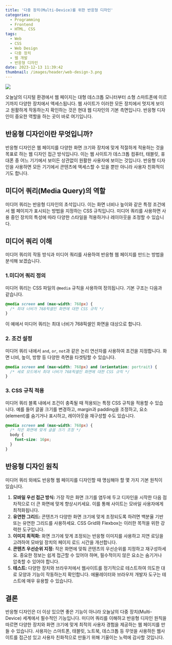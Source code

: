 ```yaml
---
title: '다중 장치(Multi-Device)를 위한 반응형 디자인'
categories:
  - Programming
  - Frontend
  - HTML, CSS
tags:
  - Web
  - CSS
  - Web Design
  - 다중 장치
  - 웹 개발
  - 반응형 디자인
date: 2023-12-13 11:39:42
thumbnail: /images/header/web-design-3.png
---
```


![](/images/header/web-design-3.png)

오늘날의 디지털 환경에서 웹 페이지는 대형 데스크톱 모니터부터 소형 스마트폰에 이르기까지 다양한 장치에서 액세스됩니다. 웹 사이트가 이러한 모든 장치에서 멋지게 보이고 원활하게 작동하는지 확인하는 것은 현대 웹 디자인의 기본 측면입니다. 반응형 디자인이 중요한 역할을 하는 곳이 바로 여기입니다.

## 반응형 디자인이란 무엇입니까?

반응형 디자인은 웹 페이지를 다양한 화면 크기와 장치에 맞게 적절하게 적용하는 것을 목표로 하는 웹 디자인 접근 방식입니다. 이는 웹 사이트가 데스크톱 컴퓨터, 태블릿, 휴대폰 중 어느 기기에서 보이든 상관없이 원활한 사용자에 보이는 것입니다. 반응형 디자인을 사용하면 모든 기기에서 콘텐츠에 액세스할 수 있을 뿐만 아니라 사용자 친화적이기도 합니다.

## 미디어 쿼리(Media Query)의 역할

미디어 쿼리는 반응형 디자인의 초석입니다. 이는 화면 너비나 높이와 같은 특정 조건에서 웹 페이지가 표시되는 방법을 지정하는 CSS 규칙입니다. 미디어 쿼리를 사용하면 사용 중인 장치의 특성에 따라 다양한 스타일을 적용하거나 레이아웃을 조정할 수 있습니다.

## 미디어 쿼리 이해

미디어 쿼리의 작동 방식과 미디어 쿼리를 사용하여 반응형 웹 페이지를 만드는 방법을 분석해 보겠습니다.

### 1.미디어 쿼리 정의

미디어 쿼리는 CSS 파일의 `@media` 규칙을 사용하여 정의됩니다. 기본 구조는 다음과 같습니다.

```css
@media screen and (max-width: 768px) {
  /* 최대 너비가 768픽셀인 화면에 대한 CSS 규칙 */
}
```

이 예에서 미디어 쿼리는 최대 너비가 768픽셀인 화면을 대상으로 합니다.

### 2. 조건 설정

미디어 쿼리 내에서 `and`, `or`, `not`과 같은 논리 연산자를 사용하여 조건을 지정합니다. 화면 너비, 높이, 방향 등 다양한 측면을 타겟팅할 수 있습니다.

```css
@media screen and (max-width: 768px) and (orientation: portrait) {
  /* 세로 모드에서 최대 너비가 768픽셀인 화면에 대한 CSS 규칙 */
}
```

### 3. CSS 규칙 적용

미디어 쿼리 블록 내에서 조건이 충족될 때 적용되는 특정 CSS 규칙을 적용할 수 있습니다. 예를 들어 글꼴 크기를 변경하고, margin과 padding을 조정하고, 요소(element)를 숨기거나 표시하고, 레이아웃을 재구성할 수도 있습니다.

```css
@media screen and (max-width: 768px) {
  /* 작은 화면에 맞게 글꼴 크기 조정 */
  body {
    font-size: 16px;
  }
}
```

## 반응형 디자인 원칙

미디어 쿼리 외에도 반응형 웹 페이지를 디자인할 때 명심해야 할 몇 가지 기본 원칙이 있습니다.

1. **모바일 우선 접근 방식:** 가장 작은 화면 크기를 염두에 두고 디자인을 시작한 다음 점차적으로 더 큰 화면에 맞게 향상시키세요. 이를 통해 사이트는 모바일 사용자에게 최적화됩니다.
   <br/>
2. **유연한 그리드:** 콘텐츠가 다양한 화면 크기에 맞게 조정되도록 하려면 백분율 기반 또는 유연한 그리드를 사용하세요. CSS Grid와 Flexbox는 이러한 목적을 위한 강력한 도구입니다.
   <br/>
3. **이미지 최적화:** 화면 크기에 맞게 조정되는 반응형 이미지를 사용하고 지연 로딩을 고려하여 모바일 장치의 페이지 로드 시간을 개선합니다.
   <br/>
4. **콘텐츠 우선순위 지정:** 작은 화면에 맞춰 콘텐츠의 우선순위를 지정하고 재구성하세요. 중요한 정보는 쉽게 접근할 수 있어야 하며, 필수적이지 않은 요소는 숨기거나 압축할 수 있어야 합니다.
   <br/>
5. **테스트:** 다양한 장치와 브라우저에서 웹사이트를 정기적으로 테스트하여 의도한 대로 모양과 기능이 작동하는지 확인합니다. 에뮬레이터와 브라우저 개발자 도구는 테스트에 매우 유용할 수 있습니다.

## 결론

반응형 디자인은 더 이상 있으면 좋은 기능이 아니라 오늘날의 다중 장치(Multi-Device) 세계에서 필수적인 기능입니다. 미디어 쿼리를 이해하고 반응형 디자인 원칙을 따르면 다양한 장치와 화면 크기에 맞게 최적의 사용자 경험을 제공하는 웹 페이지를 만들 수 있습니다. 사용자는 스마트폰, 태블릿, 노트북, 데스크톱 등 무엇을 사용하든 웹사이트를 접근성 있고 사용자 친화적으로 만들기 위해 기울이는 노력에 감사할 것입니다.
